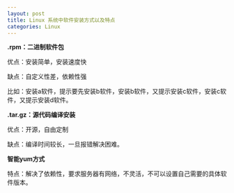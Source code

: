 ```yaml
---
layout: post
title: Linux 系统中软件安装方式以及特点
categories: Linux
---
```


**.rpm：二进制软件包**

优点：安装简单，安装速度快

缺点：自定义性差，依赖性强

比如：安装a软件，提示要先安装b软件，安装b软件，又提示安装c软件，安装c软件，又提示安装d软件。

**.tar.gz：源代码编译安装**

优点：开源，自由定制

缺点：编译时间较长，一旦报错解决困难。

**智能yum方式**

特点：解决了依赖性，要求服务器有网络，不灵活，不可以设置自己需要的具体软件版本。